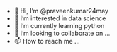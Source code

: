 - 👋 Hi, I’m @praveenkumar24may
- 👀 I’m interested in data science
- 🌱 I’m currently learning python
- 💞️ I’m looking to collaborate on ...
- 📫 How to reach me ...

<!---
praveenkumar24may/praveenkumar24may is a ✨ special ✨ repository because its `README.md` (this file) appears on your GitHub profile.
You can click the Preview link to take a look at your changes.
--->
